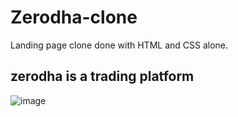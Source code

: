 # Zerodha-clone
Landing page clone done with HTML and CSS alone.
## zerodha is a trading platform
![image](https://github.com/tsdineshjai/Zerodha-clone/assets/59303778/90ed6459-6640-44e7-949f-1378a514634d)

